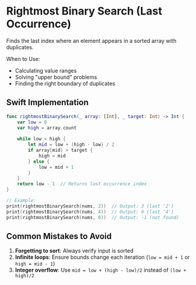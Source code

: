 # Rightmost Binary Search (Last Occurrence)
Finds the last index where an element appears in a sorted array with duplicates.

When to Use:
- Calculating value ranges
- Solving "upper bound" problems
- Finding the right boundary of duplicates


## Swift Implementation
```swift
func rightmostBinarySearch(_ array: [Int], _ target: Int) -> Int {
    var low = 0
    var high = array.count
    
    while low < high {
        let mid = low + (high - low) / 2
        if array[mid] > target {
            high = mid
        } else {
            low = mid + 1
        }
    }
    return low - 1  // Returns last occurrence index
}

// Example:
print(rightmostBinarySearch(nums, 2))  // Output: 3 (last '2')
print(rightmostBinarySearch(nums, 4))  // Output: 6 (last '4')
print(rightmostBinarySearch(nums, 0))  // Output: -1 (not found)
```

## Common Mistakes to Avoid
1. **Forgetting to sort**: Always verify input is sorted
2. **Infinite loops**: Ensure bounds change each iteration (`low = mid + 1` or `high = mid - 1`)
3. **Integer overflow**: Use `mid = low + (high - low)/2` instead of `(low + high)/2`
